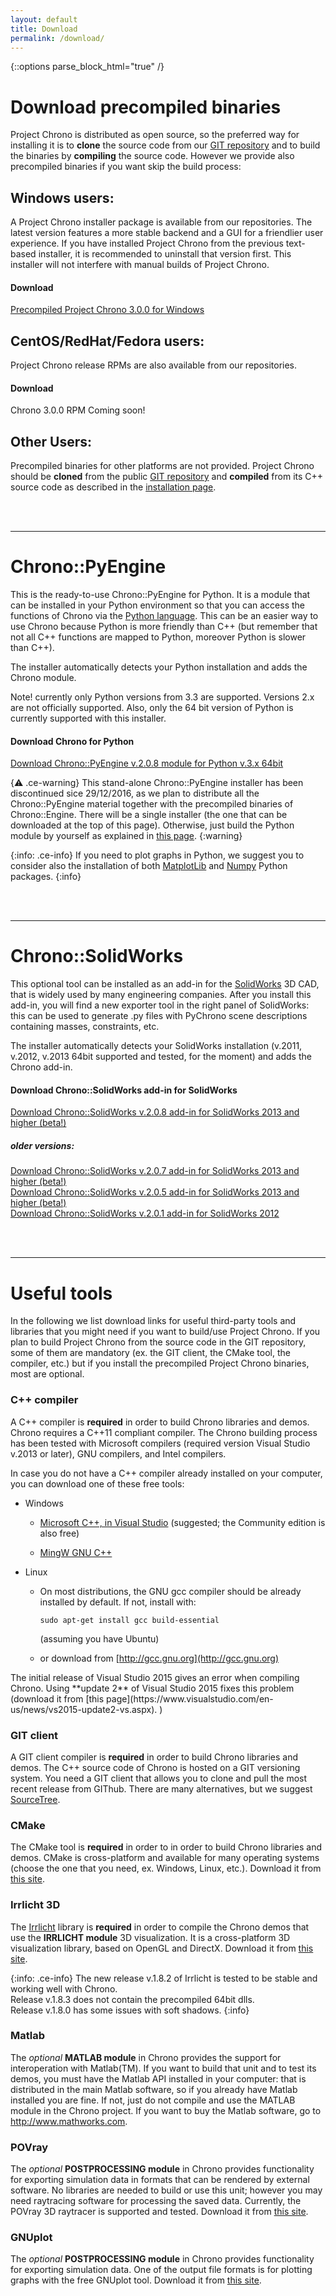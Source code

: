 ```yaml
---
layout: default
title: Download
permalink: /download/
---
```


{::options parse_block_html="true" /}

Download precompiled binaries
=============================

Project Chrono is distributed as open source,
so the preferred way for installing it is to **clone** the source code from our [GIT repository](https://github.com/projectchrono/chrono) and to build the binaries by **compiling** the source code.
However we provide also precompiled binaries if you want skip the build process:

## Windows users:
A Project Chrono installer package is available from our repositories. The latest version features a more stable backend and a GUI for a friendlier user experience. If you have installed Project Chrono from the previous text-based installer, it is recommended to uninstall that version first. This installer will not interfere with manual builds of Project Chrono.

<div class="well">
<h4> <span class="glyphicon glyphicon-download-alt"></span> Download</h4>
<a href="http://projectchrono.org/repos/windows/ChronoEngine-installer-3.0.exe" id="windows_link">Precompiled Project Chrono 3.0.0 for Windows</a>
</div>


## CentOS/RedHat/Fedora users:
Project Chrono release RPMs are also available from our repositories.

<div class="well">
<h4> <span class="glyphicon glyphicon-download-alt"></span> Download</h4>
<!-- [Precompiled Project Chrono for CentOS/RedHat/Fedora](http://projectchrono.org/repos/projectchrono-repo-0.1.0-1.noarch.rpm). -->
Chrono 3.0.0 RPM Coming soon!
</div>


## Other Users:
Precompiled binaries for other platforms are not provided. Project Chrono should be **cloned** from the public [GIT repository](https://github.com/projectchrono/chrono) and **compiled** from its C++ source code as described in the  [installation page](http://api.projectchrono.org/tutorial_install_chrono.html).



<br>
<br>

---


Chrono::PyEngine
================

This is the ready-to-use Chrono::PyEngine for Python. It is a module
that can be installed in your Python environment so that you can access
the functions of Chrono via the [Python
language](http://www.python.org). This can be an easier way to use
Chrono because Python is more friendly than C++ (but remember
that not all C++ functions are mapped to Python, moreover Python is
slower than C++).

The installer automatically detects your Python installation and adds
the Chrono module.

Note! currently only Python versions from 3.3 are supported. Versions 2.x are not officially supported. Also, only
the 64 bit version of Python is currently supported with this installer.


<div class="well">
<h4> <span class="glyphicon glyphicon-download-alt"></span> Download Chrono for Python</h4>

<a href="http://www.projectchrono.org/assets/installers/ChronoPyEngine_v2.0.8.exe"> Download Chrono::PyEngine v.2.0.8 module for Python v.3.x 64bit</a><br />

</div>

{:warning: .ce-warning}
This stand-alone Chrono::PyEngine installer has been discontinued sice 29/12/2016, as we plan to distribute all the Chrono::PyEngine material together with the precompiled binaries of Chrono::Engine. There will be a single installer (the one that can be downloaded at the top of this page). Otherwise, just build the Python module by yourself as
explained in [this page](http://api.projectchrono.org/module_python_installation.html).
{:warning}

{:info: .ce-info}
If you need to plot graphs in Python, we suggest you to consider also the installation of both
[MatplotLib](http://matplotlib.org/downloads.html) and
[Numpy](http://www.numpy.org)
Python packages.
{:info}


<br>
<br>


---


Chrono::SolidWorks
==================

This optional tool can be installed as an add-in for the
[SolidWorks](http://www.SolidWorks.com) 3D CAD, that is widely used by
many engineering companies. After you install this add-in, you will find
a new exporter tool in the right panel of SolidWorks: this can be used
to generate .py files with PyChrono scene descriptions
containing masses, constraints, etc.

The installer automatically detects your SolidWorks installation (v.2011,
v.2012, v.2013 64bit supported and tested, for the moment) and adds the
Chrono add-in.


<div class="well">
<h4> <span class="glyphicon glyphicon-download-alt"></span> Download Chrono::SolidWorks add-in for SolidWorks</h4>
<a href="http://www.projectchrono.org/assets/installers/ChronoEngine_SolidWorks_v2.08.exe"> Download Chrono::SolidWorks v.2.0.8 add-in for SolidWorks 2013 and higher (beta!)</a><br />

<h5> older versions:</h5>

<a href="http://www.projectchrono.org/assets/installers/ChronoEngine_SolidWorks_v2.07.exe"> Download Chrono::SolidWorks v.2.0.7 add-in for SolidWorks 2013 and higher (beta!)</a><br />
<a href="http://www.projectchrono.org/assets/installers/ChronoEngine_SolidWorks_v2.05.exe"> Download Chrono::SolidWorks v.2.0.5 add-in for SolidWorks 2013 and higher (beta!)</a><br />
<a href="http://www.projectchrono.org/assets/installers/ChronoEngine_SolidWorks_v2.01.exe"> Download Chrono::SolidWorks v.2.0.1 add-in for SolidWorks 2012</a><br />
</div>

<br>
<br>

---


Useful tools
=============================

In the following we list download links for useful third-party tools and libraries that you might need if you want to build/use Project Chrono. If you plan to build Project Chrono from the source code in the GIT repository, some of them are mandatory (ex. the GIT client, the CMake tool, the compiler, etc.) but if you install the precompiled Project Chrono binaries, most are optional.


### C++ compiler

A C++ compiler is **required** in order to build
Chrono libraries and demos. Chrono requires a C++11 compliant compiler. The Chrono building process has been tested with Microsoft compilers (required version Visual Studio v.2013 or later), GNU compilers, and Intel compilers.

<div class="ce-info">

In case you do not have a C++ compiler already installed on your computer, you can download one of these free tools:

* Windows

  * [Microsoft C++, in Visual Studio](https://www.visualstudio.com)  (suggested; the Community edition is also free)

  * [MingW GNU C++](http://www.mingw.org/wiki/InstallationHOWTOforMinGW)

* Linux

  * On most distributions, the GNU gcc compiler should be already installed by default. If not, install with:  
	```
	sudo apt-get install gcc build-essential
	```  
    (assuming you have Ubuntu)

  * or download from [http://gcc.gnu.org](http://gcc.gnu.org)
</div>

<div class="ce-danger">
The initial release of Visual Studio 2015 gives an
error when compiling Chrono. Using **update 2** of Visual Studio 2015 fixes this problem (download it from
[this page](https://www.visualstudio.com/en-us/news/vs2015-update2-vs.aspx). )
</div>


### GIT client

A GIT client compiler is **required** in order to build
Chrono libraries and demos.
The C++ source code of Chrono is hosted on a GIT versioning system.
You need a GIT client that allows you to clone and pull the most recent release from GIThub.
There are many alternatives, but we suggest [SourceTree](https://www.sourcetreeapp.com/).


### CMake

The CMake tool is **required** in order to in order to build
Chrono libraries and demos. CMake is cross-platform and available
for many operating systems (choose the one that you need, ex. Windows,
Linux, etc.). Download it from [this site](http://www.cmake.org/cmake/resources/software.html).


### Irrlicht 3D

The [Irrlicht](http://irrlicht.sourceforge.net/downloads.html) library
is **required** in order to compile the Chrono demos that use the **IRRLICHT module**
3D visualization. It is a cross-platform 3D visualization library, based
on OpenGL and DirectX. Download it from [this site](http://downloads.sourceforge.net/irrlicht/irrlicht-1.8.2.zip).

{:info: .ce-info}
The new release v.1.8.2 of Irrlicht is tested to be stable and working well with Chrono.  
Release v.1.8.3 does not contain the precompiled 64bit dlls.  
Release v.1.8.0 has some issues with soft shadows.
{:info}


### Matlab

The *optional* **MATLAB module** in Chrono provides the support
for interoperation with Matlab(TM). If you want to build that unit and
to test its demos, you must have the Matlab API installed in your
computer: that is distributed in the main Matlab software, so if you
already have Matlab installed you are fine. If not, just do not compile and use the
MATLAB module in the Chrono project. If you want to buy the
Matlab software, go to
[<http://www.mathworks.com>](http://www.mathworks.com).


### POVray

The *optional* **POSTPROCESSING module** in Chrono provides
functionality for exporting simulation data in formats that can be
rendered by external software. No libraries are needed to build or use
this unit; however you may need raytracing software for
processing the saved data. Currently, the POVray 3D raytracer is
supported and tested. Download it from [this
site](http://www.povray.org).

### GNUplot

The *optional* **POSTPROCESSING module** in Chrono provides
functionality for exporting simulation data. One of the output file formats
is for plotting graphs with the free GNUplot tool. Download it from [this
site](http://www.gnuplot.info).
